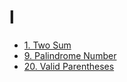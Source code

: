 # l

- [1. Two Sum](https://leetcode.com/problems/two-sum/)
- [9. Palindrome Number](https://leetcode.com/problems/palindrome-number/)
- [20. Valid Parentheses](https://leetcode.com/problems/valid-parentheses/)
